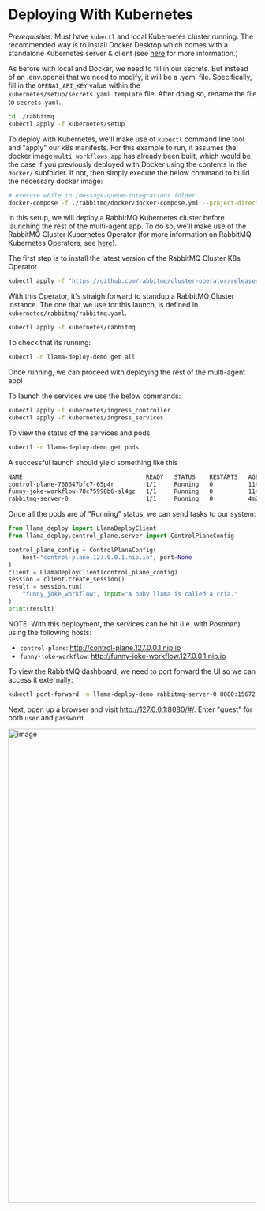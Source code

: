 # Deploying With Kubernetes

_Prerequisites_: Must have `kubectl` and local Kubernetes cluster running. The
recommended way is to install Docker Desktop which comes with a standalone
Kubernetes server & client (see
[here](https://docs.docker.com/desktop/kubernetes/) for more information.)

As before with local and Docker, we need to fill in our secrets. But instead of
an .env.openai that we need to modify, it will be a .yaml file. Specifically, fill in
the `OPENAI_API_KEY` value within the `kubernetes/setup/secrets.yaml.template`
file. After doing so, rename the file to `secrets.yaml`.

```sh
cd ./rabbitmq
kubectl apply -f kubernetes/setup
```

To deploy with Kubernetes, we'll make use of `kubectl` command line tool and
"apply" our k8s manifests. For this example to run, it assumes the docker image
`multi_workflows_app` has already been built, which would be the case if you
previously deployed with Docker using the contents in the `docker/` subfolder.
If not, then simply execute the below command to build the necessary docker image:

```sh
# execute while in /message-queue-integrations folder
docker-compose -f ./rabbitmq/docker/docker-compose.yml --project-directory ./ build
```

In this setup, we will deploy a RabbitMQ Kubernetes cluster before launching the
rest of the multi-agent app. To do so, we'll make use of the RabbitMQ Cluster
Kubernetes Operator (for more information on RabbitMQ Kubernetes Operators, see
[here](https://www.rabbitmq.com/kubernetes/operator/operator-overview)).

The first step is to install the latest version of the RabbitMQ Cluster K8s
Operator

```sh
kubectl apply -f "https://github.com/rabbitmq/cluster-operator/releases/latest/download/cluster-operator.yml"
```

With this Operator, it's straightforward to standup a RabbitMQ Cluster instance.
The one that we use for this launch, is defined in `kubernetes/rabbitmq/rabbitmq.yaml`.

```sh
kubectl apply -f kubernetes/rabbitmq
```

To check that its running:

```sh
kubectl -n llama-deploy-demo get all
```

Once running, we can proceed with deploying the rest of the multi-agent app!

To launch the services we use the below commands:

```sh
kubectl apply -f kubernetes/ingress_controller
kubectl apply -f kubernetes/ingress_services
```

To view the status of the services and pods

```sh
kubectl -n llama-deploy-demo get pods
```

A successful launch should yield something like this

```sh
NAME                                   READY   STATUS    RESTARTS   AGE
control-plane-766647bfc7-65p4r         1/1     Running   0          114s
funny-joke-workflow-78c75998b6-sl4gz   1/1     Running   0          114s
rabbitmq-server-0                      1/1     Running   0          4m29s
```

Once all the pods are of "Running" status, we can send tasks to our system:

```python
from llama_deploy import LlamaDeployClient
from llama_deploy.control_plane.server import ControlPlaneConfig

control_plane_config = ControlPlaneConfig(
    host="control-plane.127.0.0.1.nip.io", port=None
)
client = LlamaDeployClient(control_plane_config)
session = client.create_session()
result = session.run(
    "funny_joke_workflow", input="A baby llama is called a cria."
)
print(result)
```

NOTE: With this deployment, the services can be hit (i.e. with Postman) using
the following hosts:

- `control-plane`: <http://control-plane.127.0.0.1.nip.io>
- `funny-joke-workflow`: <http://funny-joke-workflow.127.0.0.1.nip.io>

To view the RabbitMQ dashboard, we need to port forward the UI so we can access
it externally:

```sh
kubectl port-forward -n llama-deploy-demo rabbitmq-server-0 8080:15672
```

Next, open up a browser and visit http://127.0.0.1:8080/#/. Enter "guest" for
both `user` and `password`.

<img width="960" alt="image" src="https://github.com/user-attachments/assets/8e6085d1-0545-4493-acd4-c8485bee953e">
